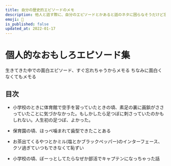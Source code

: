 ```yaml
---
title: 自分の歴史的エピソードのメモ
description: 他人と話す際に、自分のエピソードとかあると話のネタに困らなそうだけど忘れがちだからメモしていく
emoji: 🧬
is_published: false
updated_at: 2022-01-17
---
```


# 個人的なおもしろエピソード集

生きてきた中での面白エピソード、すぐ忘れちゃうからメモる
ちなみに面白くなくてもメモる

## 目次

- 小学校のときに体育館で空手を習っていたときの頃、素足の裏に画鋲がささっていたことに気づかなかった。もしかしたら足つぼに刺さっていたのかもしれない。人生初の足つぼ、よかった。

- 保育園の頃、ほっぺ噛まれて歯型できたことある

- お茶出てくるやつとかミル(塩とかブラックペッパー)のインターフェース、クソ過ぎていつもできなくて恥ずい

- 小学校の頃、ぼーっとしてたらなぜか部活でキャプテンになっちゃった話
